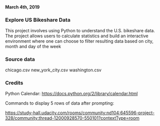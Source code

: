 #### March 4th, 2019

### Explore US Bikeshare Data

This project involves using Python to understand the U.S. bikeshare data. The project allows users to calculate statistics and build an interactive environment where one can choose to filter resulting data based on city, month and day of the week

### Source data
chicago.csv
new_york_city.csv
washington.csv

### Credits
Python Calendar:
https://docs.python.org/2/library/calendar.html

Commands to display 5 rows of data after prompting:

https://study-hall.udacity.com/rooms/community:nd104:645596-project-328/community:thread-12000928570-550101?contextType=room
